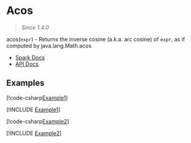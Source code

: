 ﻿# Acos

> _Since 1.4.0_

acos(`expr`) - Returns the inverse cosine (a.k.a. arc cosine) of `expr`, as if
computed by java.lang.Math.acos

* [Spark Docs](https://spark.apache.org/docs/latest/api/sql/index.html#acos)
* [API Docs](xref:TypedSpark.NET.Columns.TypedNumericColumn`3.Acos*)

## Examples

[!code-csharp[Example1](../../../TypedSpark.NET.Tests/Examples/Acos.cs#Example1)]

[!INCLUDE [Example1](../../../TypedSpark.NET.Tests/Examples/__examples__/Acos.Case1.md)]

[!code-csharp[Example2](../../../TypedSpark.NET.Tests/Examples/Acos.cs#Example2)]

[!INCLUDE [Example2](../../../TypedSpark.NET.Tests/Examples/__examples__/Acos.Case2.md)]
